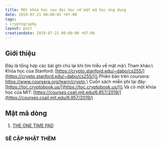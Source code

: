 ```yaml
---
title: Một khóa học sau đại học về mật mã học ứng dụng
date: 2019-07-21 00:00:01 +07:00
tags:
- cryptography
layout: post
creationdate: 2019-07-21 00:00:00 +07:00
---
```


## Giới thiệu

Đây là tổng hợp các bài ghi chú lại khi tìm hiểu về mật mã:\\
Tham khảo:\\
Khóa học của Stanford: [https://crypto.stanford.edu/~dabo/cs255/](https://crypto.stanford.edu/~dabo/cs255/)\\
Phiên bản trên coursera: [https://www.coursera.org/learn/crypto ](https://www.coursera.org/learn/crypto)\\
Cuốn sách miễn phí tại đây: [https://toc.cryptobook.us/](https://toc.cryptobook.us/)\\
Và có một khóa học của MIT:  [https://courses.csail.mit.edu/6.857/2019/](https://courses.csail.mit.edu/6.857/2019/)

## Mật mã dòng

1. [THE ONE TIME PAD](https://x3pi.github.io/reveal/crypto/01-otp.html)


<h3>SẼ CẬP NHẬT THÊM<h3/>

